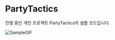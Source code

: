 # PartyTactics
진행 중인 개인 프로젝트 PartyTactics의 샘플 코드입니다.

![SampleGIF](https://github.com/user-attachments/assets/1f73d27d-fa88-4ce6-8d65-345f0d375ea8)


